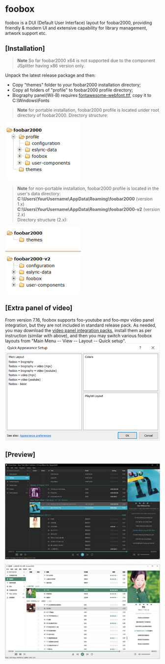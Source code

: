 # foobox
foobox is a DUI (Default User Interface) layout for foobar2000, providing friendly & modern UI and extensive capability for library management, artwork support etc.
## [Installation]
> **Note** So far foobar2000 x64 is not supported due to the component JSplitter having x86 version only.

Unpack the latest release package and then:
* Copy "themes" folder to your foobar2000 installation directory;
* Copy all folders of "profile" to foobar2000 profile directory;
* Biography panel(Wil-B) requires [fontawesome-webfont.ttf](https://ghproxy.com/https://github.com/beakerbrowser/beakerbrowser.com/raw/master/fonts/fontawesome-webfont.ttf), copy it to  C:\Windows\Fonts

> **Note** for portable installation, foobar2000 profile is located under root directory of foobar2000.
> Directory structure:

<span style="display:block;text-align:left">![](info/portable.png)</span>

> **Note** for non-portable installation, foobar2000 profile is located in the user's data directory:\
> **C:\Users\YourUsername\AppData\Roaming\foobar2000** (version 1.x)\
> **C:\Users\YourUsername\AppData\Roaming\foobar2000-v2** (version 2.x)\
> Directory structure (2.x):

<span style="display:block;text-align:left">![](info/nonportable.png)</span>

## [Extra panel of video]
From version 7.16, foobox supports foo-youtube and foo-mpv video panel integration, but they are not included in standard release pack. As needed, you may download the [video panel integration packs](https://dream7180.gitee.io/2023/foobox-release/), install them as per instruction (similar with above), and then you may switch various foobox layouts from "Main Menu -- View -- Layout -- Quick setup".
<span style="display:block;text-align:left">![](info/dui.png)</span>

## [Preview]

![alt text](info/screenshot-dark.jpg "foobox - DUI foobar2000 media player")

![alt text](info/screenshot-light.jpg "foobox - DUI foobar2000 media player")
